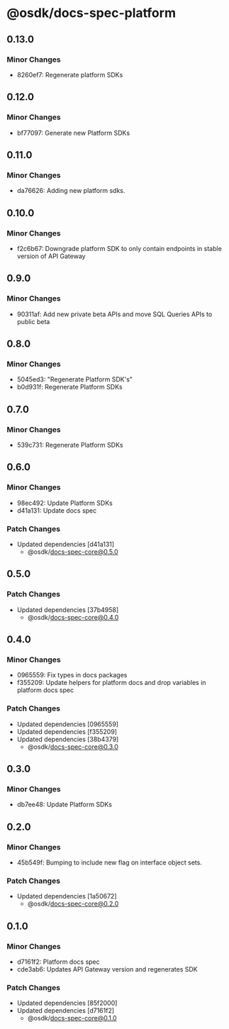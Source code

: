 # @osdk/docs-spec-platform

## 0.13.0

### Minor Changes

- 8260ef7: Regenerate platform SDKs

## 0.12.0

### Minor Changes

- bf77097: Generate new Platform SDKs

## 0.11.0

### Minor Changes

- da76626: Adding new platform sdks.

## 0.10.0

### Minor Changes

- f2c6b67: Downgrade platform SDK to only contain endpoints in stable version of API Gateway

## 0.9.0

### Minor Changes

- 90311af: Add new private beta APIs and move SQL Queries APIs to public beta

## 0.8.0

### Minor Changes

- 5045ed3: "Regenerate Platform SDK's"
- b0d931f: Regenerate Platform SDKs

## 0.7.0

### Minor Changes

- 539c731: Regenerate Platform SDKs

## 0.6.0

### Minor Changes

- 98ec492: Update Platform SDKs
- d41a131: Update docs spec

### Patch Changes

- Updated dependencies [d41a131]
  - @osdk/docs-spec-core@0.5.0

## 0.5.0

### Patch Changes

- Updated dependencies [37b4958]
  - @osdk/docs-spec-core@0.4.0

## 0.4.0

### Minor Changes

- 0965559: Fix types in docs packages
- f355209: Update helpers for platform docs and drop variables in platform docs spec

### Patch Changes

- Updated dependencies [0965559]
- Updated dependencies [f355209]
- Updated dependencies [38b4379]
  - @osdk/docs-spec-core@0.3.0

## 0.3.0

### Minor Changes

- db7ee48: Update Platform SDKs

## 0.2.0

### Minor Changes

- 45b549f: Bumping to include new flag on interface object sets.

### Patch Changes

- Updated dependencies [1a50672]
  - @osdk/docs-spec-core@0.2.0

## 0.1.0

### Minor Changes

- d7161f2: Platform docs spec
- cde3ab6: Updates API Gateway version and regenerates SDK

### Patch Changes

- Updated dependencies [85f2000]
- Updated dependencies [d7161f2]
  - @osdk/docs-spec-core@0.1.0
